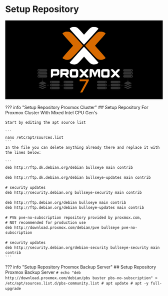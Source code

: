 # Setup Repository

![proxmox](../img/proxmox.png)

??? info "Setup Repository Proxmox Cluster"
    ## Setup Repository For Proxmox Cluster With Mixed Intel CPU Gen's
    
    Start by editing the apt source list

    ```
    nano /etc/apt/sources.list
    ```
    In the file you can delete anything already there and replace it with the lines below:

    ```
    deb http://ftp.dk.debian.org/debian bullseye main contrib

    deb http://ftp.dk.debian.org/debian bullseye-updates main contrib

    # security updates
    deb http://security.debian.org bullseye-security main contrib

    deb http://ftp.debian.org/debian bullseye main contrib
    deb http://ftp.debian.org/debian bullseye-updates main contrib

    # PVE pve-no-subscription repository provided by proxmox.com,
    # NOT recommended for production use
    deb http://download.proxmox.com/debian/pve bullseye pve-no-subscription

    # security updates
    deb http://security.debian.org/debian-security bullseye-security main contrib
    ```


??? info "Setup Repository Proxmox Backup Server"
    ## Setup Repository Proxmox Backup Server
    ```
    # echo "deb http://download.proxmox.com/debian/pbs buster pbs-no-subscription" > /etc/apt/sources.list.d/pbs-community.list
    # apt update
    # apt -y full-upgrade
    ```